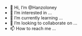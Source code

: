 - 👋 Hi, I’m @Hanzoloney
- 👀 I’m interested in ...
- 🌱 I’m currently learning ...
- 💞️ I’m looking to collaborate on ...
- 📫 How to reach me ...

<!---
Hanzoloney/Hanzoloney is a ✨ special ✨ repository because its `README.md` (this file) appears on your GitHub profile.
You can click the Preview link to take a look at your changes.
--->
